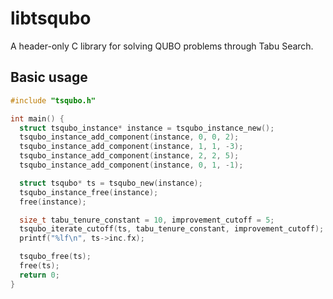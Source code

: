 # libtsqubo

A header-only C library for solving QUBO problems through Tabu Search.

## Basic usage

```c
#include "tsqubo.h"

int main() {
  struct tsqubo_instance* instance = tsqubo_instance_new();
  tsqubo_instance_add_component(instance, 0, 0, 2);
  tsqubo_instance_add_component(instance, 1, 1, -3);
  tsqubo_instance_add_component(instance, 2, 2, 5);
  tsqubo_instance_add_component(instance, 0, 1, -1);

  struct tsqubo* ts = tsqubo_new(instance);
  tsqubo_instance_free(instance);
  free(instance);

  size_t tabu_tenure_constant = 10, improvement_cutoff = 5;
  tsqubo_iterate_cutoff(ts, tabu_tenure_constant, improvement_cutoff);
  printf("%lf\n", ts->inc.fx);

  tsqubo_free(ts);
  free(ts);
  return 0;
}
```
